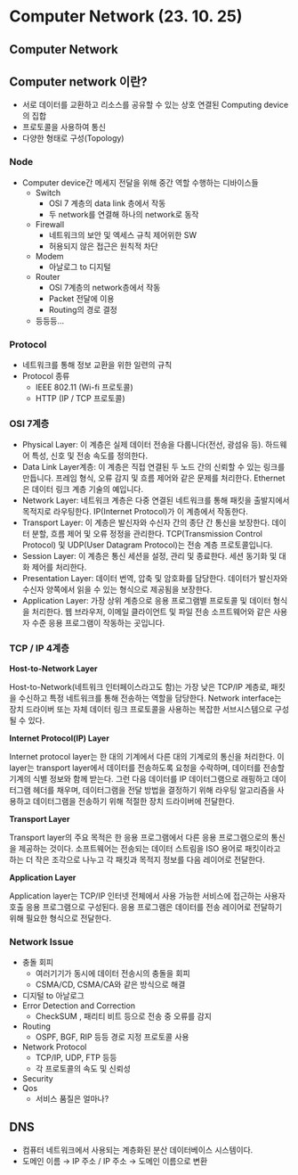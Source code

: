# Computer Network (23. 10. 25)

## Computer Network

## **Computer network 이란?**

- 서로 데이터를 교환하고 리소스를 공유할 수 있는 상호 연결된 Computing device의 집합
- 프로토콜을 사용하여 통신
- 다양한 형태로 구성(Topology)

### Node

- Computer device간 메세지 전달을 위해 중간 역할 수행하는 디바이스들
    - Switch
        - OSI 7 계층의 data link 층에서 작동
        - 두 network를 연결해 하나의 network로 동작
    - Firewall
        - 네트워크의 보안 및 엑세스 규칙 제어위한 SW
        - 허용되지 않은 접근은 원칙적 차단
    - Modem
        - 아날로그 to 디지털
    - Router
        - OSI 7계층의 network층에서 작동
        - Packet 전달에 이용
        - Routing의 경로 결정
    - 등등등…

### Protocol

- 네트워크를 통해 정보 교환을 위한 일련의 규칙
- Protocol 종류
    - IEEE 802.11 (Wi-fi 프로토콜)
    - HTTP (IP / TCP 프로토콜)

### OSI 7계층

- Physical Layer: 이 계층은 실제 데이터 전송을 다룹니다(전선, 광섬유 등). 하드웨어 특성, 신호 및 전송 속도를 정의한다.
- Data Link Layer계층: 이 계층은 직접 연결된 두 노드 간의 신뢰할 수 있는 링크를 만듭니다. 프레임 형식, 오류 감지 및 흐름 제어와 같은 문제를 처리한다. Ethernet은 데이터 링크 계층 기술의 예입니다.
- Network Layer: 네트워크 계층은 다중 연결된 네트워크를 통해 패킷을 출발지에서 목적지로 라우팅한다. IP(Internet Protocol)가 이 계층에서 작동한다.
- Transport Layer: 이 계층은 발신자와 수신자 간의 종단 간 통신을 보장한다. 데이터 분할, 흐름 제어 및 오류 정정을 관리한다. TCP(Transmission Control Protocol) 및 UDP(User Datagram Protocol)는 전송 계층 프로토콜입니다.
- Session Layer: 이 계층은 통신 세션을 설정, 관리 및 종료한다. 세션 동기화 및 대화 제어를 처리한다.
- Presentation Layer: 데이터 번역, 압축 및 암호화를 담당한다. 데이터가 발신자와 수신자 양쪽에서 읽을 수 있는 형식으로 제공됨을 보장한다.
- Application Layer: 가장 상위 계층으로 응용 프로그램별 프로토콜 및 데이터 형식을 처리한다. 웹 브라우저, 이메일 클라이언트 및 파일 전송 소프트웨어와 같은 사용자 수준 응용 프로그램이 작동하는 곳입니다.

### TCP / IP 4계층

**Host-to-Network Layer**

Host-to-Network(네트워크 인터페이스라고도 함)는 가장 낮은 TCP/IP 계층로, 패킷을 수신하고 특정 네트워크를 통해 전송하는 역할을 담당한다. Network interface는 장치 드라이버 또는 자체 데이터 링크 프로토콜을 사용하는 복잡한 서브시스템으로 구성될 수 있다.

**Internet Protocol(IP) Layer**

Internet protocol layer는 한 대의 기계에서 다른 대의 기계로의 통신을 처리한다. 이 layer는 transport layer에서 데이터를 전송하도록 요청을 수락하며, 데이터를 전송할 기계의 식별 정보와 함께 받는다. 그런 다음 데이터를 IP 데이터그램으로 래핑하고 데이터그램 헤더를 채우며, 데이터그램을 전달 방법을 결정하기 위해 라우팅 알고리즘을 사용하고 데이터그램을 전송하기 위해 적절한 장치 드라이버에 전달한다.

**Transport Layer**

Transport layer의 주요 목적은 한 응용 프로그램에서 다른 응용 프로그램으로의 통신을 제공하는 것이다. 소프트웨어는 전송되는 데이터 스트림을 ISO 용어로 패킷이라고 하는 더 작은 조각으로 나누고 각 패킷과 목적지 정보를 다음 레이어로 전달한다.

**Application Layer**

Application layer는 TCP/IP 인터넷 전체에서 사용 가능한 서비스에 접근하는 사용자 호출 응용 프로그램으로 구성된다. 응용 프로그램은 데이터를 전송 레이어로 전달하기 위해 필요한 형식으로 전달한다.

### Network Issue

- 충돌 회피
    - 여러기기가 동시에 데이터 전송시의 충돌을 회피
    - CSMA/CD, CSMA/CA와 같은 방식으로 해결
- 디지털 to 아날로그
- Error Detection and Correction
    - CheckSUM , 패리티 비트 등으로 전송 중 오류를 감지
- Routing
    - OSPF, BGF, RIP 등등 경로 지정 프로토콜 사용
- Network Protocol
    - TCP/IP, UDP, FTP 등등
    - 각 프로토콜의 속도 및 신뢰성
- Security
- Qos
    - 서비스 품질은 얼마나?

## DNS

- 컴퓨터 네트워크에서 사용되는 계층화된 분산 데이터베이스 시스템이다.
- 도메인 이름 → IP 주소 / IP 주소 → 도메인 이름으로 변환
